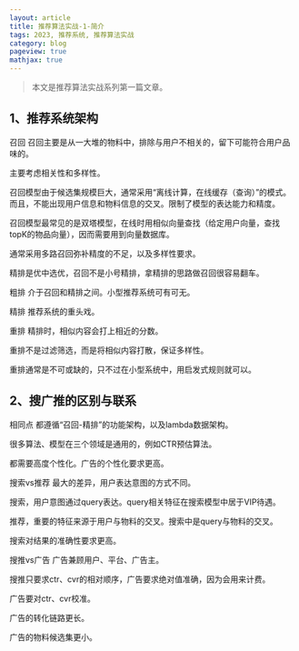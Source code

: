 ```yaml
---
layout: article
title: 推荐算法实战-1-简介
tags: 2023, 推荐系统, 推荐算法实战
category: blog
pageview: true
mathjax: true
---
```

> 本文是推荐算法实战系列第一篇文章。

## 1、推荐系统架构 
召回
召回主要是从一大堆的物料中，排除与用户不相关的，留下可能符合用户品味的。

主要考虑相关性和多样性。

召回模型由于候选集规模巨大，通常采用“离线计算，在线缓存（查询）”的模式。而且，不能出现用户信息和物料信息的交叉。限制了模型的表达能力和精度。

召回模型最常见的是双塔模型，在线时用相似向量查找（给定用户向量，查找topK的物品向量），因而需要用到向量数据库。

通常采用多路召回弥补精度的不足，以及多样性要求。

精排是优中选优，召回不是小号精排，拿精排的思路做召回很容易翻车。

粗排
介于召回和精排之间。小型推荐系统可有可无。

精排
推荐系统的重头戏。

重排
精排时，相似内容会打上相近的分数。

重排不是过滤筛选，而是将相似内容打散，保证多样性。

重排通常是不可或缺的，只不过在小型系统中，用启发式规则就可以。

## 2、搜广推的区别与联系 
相同点
都遵循“召回-精排”的功能架构，以及lambda数据架构。

很多算法、模型在三个领域是通用的，例如CTR预估算法。

都需要高度个性化。广告的个性化要求更高。

搜索vs推荐
最大的差异，用户表达意图的方式不同。

搜索，用户意图通过query表达。query相关特征在搜索模型中居于VIP待遇。

推荐，重要的特征来源于用户与物料的交叉。搜索中是query与物料的交叉。

搜索对结果的准确性要求更高。

搜推vs广告
广告兼顾用户、平台、广告主。

搜推只要求ctr、cvr的相对顺序，广告要求绝对值准确，因为会用来计费。

广告要对ctr、cvr校准。

广告的转化链路更长。

广告的物料候选集更小。

